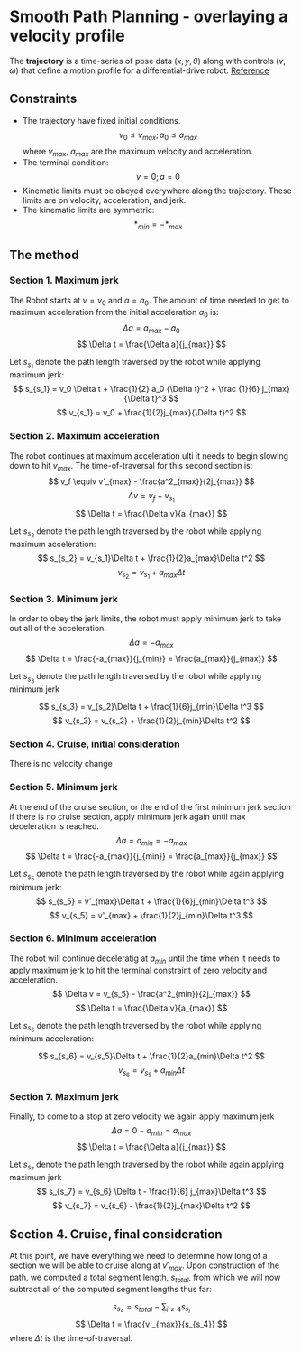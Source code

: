 # Smooth Path Planning - overlaying a velocity profile
The **trajectory** is a time-series of pose data $(x, y, \theta)$ along with controls $(v, \omega)$ that define a motion profile for a differential-drive robot. [Reference](https://jwdinius.github.io/blog/2018/eta3traj/)

## Constraints
* The trajectory have fixed initial conditions.
$$ v_0 \leq v_{max}; a_0 \leq a_{max} $$
where $v_{max}$, $a_{max}$ are the maximum velocity and acceleration.
* The terminal condition:
$$ v = 0; a = 0 $$
* Kinematic limits must be obeyed everywhere along the trajectory. These limits are on velocity, acceleration, and jerk.
* The kinematic limits are symmetric:
$$ *_{min} = -*_{max} $$

## The method
### Section 1. Maximum jerk
The Robot starts at $v = v_0$ and $a = a_0$. The amount of time needed to get to maximum acceleration from the initial acceleration $a_0$ is:
$$ \Delta a = a_{max} - a_0 $$
$$ \Delta t = \frac{\Delta a}{j_{max}} $$

Let $s_{s_1}$ denote the path length traversed by the robot while applying maximum jerk:
$$ s_{s_1} = v_0 \Delta t + \frac{1}{2} a_0 {\Delta t}^2 + \frac {1}{6} j_{max}{\Delta t}^3 $$
$$ v_{s_1} = v_0 + \frac{1}{2}j_{max}{\Delta t}^2 $$

### Section 2. Maximum acceleration
The robot  continues at maximum acceleration ulti it needs to begin slowing down to hit $v_{max}$. The time-of-traversal for this second section is:
$$ v_f \equiv v'_{max} - \frac{a^2_{max}}{2j_{max}} $$
$$ \Delta v = v_f - v_{s_1} $$
$$ \Delta t = \frac{\Delta v}{a_{max}} $$

Let $s_{s_2}$ denote the path length traversed by the robot while applying maximum acceleration:
$$ s_{s_2} = v_{s_1}\Delta t + \frac{1}{2}a_{max}\Delta t^2 $$
$$ v_{s_2} = v_{s_1} + a_{max}\Delta t $$

### Section 3. Minimum jerk
In order to obey the jerk limits, the robot must apply minimum jerk to take out all of the acceleration.
$$ \Delta a = -a_{max} $$
$$ \Delta t = \frac{-a_{max}}{j_{min}} = \frac{a_{max}}{j_{max}} $$

Let $s_{s_3}$ denote the path length traversed by the robot while applying minimum jerk

$$ s_{s_3} = v_{s_2}\Delta t + \frac{1}{6}j_{min}\Delta t^3 $$
$$ v_{s_3} = v_{s_2} + \frac{1}{2}j_{min}\Delta t^2 $$

### Section 4. Cruise, initial consideration
There is no velocity change

### Section 5. Minimum jerk
At the end of the cruise section, or the end of the  first minimum jerk section if there is no cruise section, apply minimum jerk again until max deceleration is reached.
$$ \Delta a = a_{min} = -a_{max} $$
$$ \Delta t = \frac{-a_{max}}{j_{min}} = \frac{a_{max}}{j_{max}} $$

Let $s_{s_5}$ denote the path length traversed by the robot while again applying minimum jerk:
$$ s_{s_5} = v'_{max}\Delta t + \frac{1}{6}j_{min}\Delta t^3 $$
$$ v_{s_5} = v'_{max} + \frac{1}{2}j_{min}\Delta t^3 $$

### Section 6. Minimum acceleration
The robot will continue deceleratig at $a_{min}$ until the time when it needs to apply maximum jerk to hit the terminal constraint of zero velocity and acceleration.
$$ \Delta v = v_{s_5} - \frac{a^2_{min}}{2j_{max}} $$
$$ \Delta t = \frac{\Delta v}{a_{max}} $$

Let $s_{s_6}$ denote the path length traversed by the robot while applying minimum acceleration:

$$ s_{s_6} = v_{s_5}\Delta t + \frac{1}{2}a_{min}\Delta t^2 $$
$$ v_{s_6} = v_{s_5} + a_{min}\Delta t $$

### Section 7. Maximum jerk
Finally, to come to a stop at zero velocity we again apply maximum jerk
$$ \Delta a = 0 - a_{min} = a_{max} $$
$$ \Delta t = \frac{\Delta a}{j_{max}} $$

Let $s_{s_7}$ denote the path length traversed by the robot while again applying maximum jerk
$$ s_{s_7} = v_{s_6} \Delta t - \frac{1}{6} j_{max}\Delta t^3 $$
$$ v_{s_7} = v_{s_6} - \frac{1}{2}j_{max}\Delta t^2 $$

## Section 4. Cruise, final consideration
At this point, we have everything we need to determine how long of a section we will be able to cruise along at $v'_{max}$.
Upon construction of the path, we computed a total segment length, $s_{total}$, from which we will now subtract all of the computed segment lengths thus far:

$$ s_{s_4} = s_{total} - \sum_{i\neq4}s_{s_i} $$
$$ \Delta t = \frac{v'_{max}}{s_{s_4}} $$
where $\Delta t$ is the time-of-traversal.

